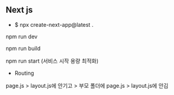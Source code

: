 ## Next js

- $ npx create-next-app@latest .

npm run dev

npm run build

npm run start (서비스 시작 용량 최적화)


- Routing

page.js > layout.js에 안기고 > 부모 폴더에 page.js > layout.js에 안김
